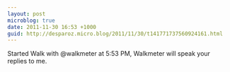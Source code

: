 ```yaml
---
layout: post
microblog: true
date: 2011-11-30 16:53 +1000
guid: http://desparoz.micro.blog/2011/11/30/t141771737560924161.html
---
```

Started Walk with @walkmeter at 5:53 PM, Walkmeter will speak your replies to me.
